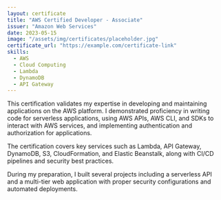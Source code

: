 ```yaml
---
layout: certificate
title: "AWS Certified Developer - Associate"
issuer: "Amazon Web Services"
date: 2023-05-15
image: "/assets/img/certificates/placeholder.jpg"
certificate_url: "https://example.com/certificate-link"
skills:
  - AWS
  - Cloud Computing
  - Lambda
  - DynamoDB
  - API Gateway
---
```


This certification validates my expertise in developing and maintaining applications on the AWS platform. I demonstrated proficiency in writing code for serverless applications, using AWS APIs, AWS CLI, and SDKs to interact with AWS services, and implementing authentication and authorization for applications.

The certification covers key services such as Lambda, API Gateway, DynamoDB, S3, CloudFormation, and Elastic Beanstalk, along with CI/CD pipelines and security best practices.

During my preparation, I built several projects including a serverless API and a multi-tier web application with proper security configurations and automated deployments.